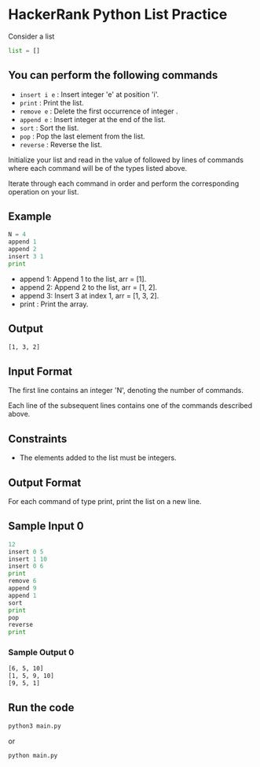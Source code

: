 # HackerRank Python List Practice

Consider a list

```python
list = []
```

## You can perform the following commands

- `insert i e` : Insert integer 'e' at position 'i'.
- `print` : Print the list.
- `remove e` : Delete the first occurrence of integer .
- `append e` : Insert integer at the end of the list.
- `sort` : Sort the list.
- `pop` : Pop the last element from the list.
- `reverse` : Reverse the list.

Initialize your list and read in the value of followed by lines of commands where each command will be of the types listed above.

Iterate through each command in order and perform the corresponding operation on your list.

## Example

```python
N = 4
append 1
append 2
insert 3 1
print
```

- append 1: Append 1 to the list, arr = [1].
- append 2: Append 2 to the list, arr = [1, 2].
- append 3: Insert 3 at index 1, arr = [1, 3, 2].
- print : Print the array.

## Output

```bash
[1, 3, 2]
```

## Input Format

The first line contains an integer 'N', denoting the number of commands.

Each line of the subsequent lines contains one of the commands described above.

## Constraints

- The elements added to the list must be integers.

## Output Format

For each command of type print, print the list on a new line.

## Sample Input 0

```python
12
insert 0 5
insert 1 10
insert 0 6
print
remove 6
append 9
append 1
sort
print
pop
reverse
print
```

### Sample Output 0

```bash
[6, 5, 10]
[1, 5, 9, 10]
[9, 5, 1]
```

## Run the code

```bash
python3 main.py
```

or

```pwsh
python main.py
```
